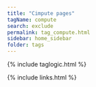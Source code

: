 ```yaml
---
title: "Cimpute pages"
tagName: compute
search: exclude
permalink: tag_compute.html
sidebar: home_sidebar
folder: tags
---
```

{% include taglogic.html %}

{% include links.html %}
